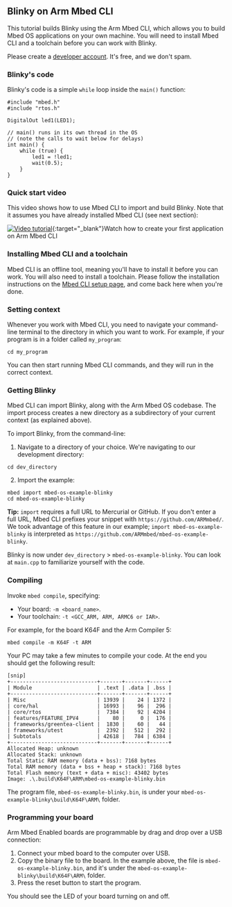 ## Blinky on Arm Mbed CLI

This tutorial builds Blinky using the Arm Mbed CLI, which allows you to build Mbed OS applications on your own machine. You will need to install Mbed CLI and a toolchain before you can work with Blinky.

<span class="tips">Please create a [developer account](https://os.mbed.com/account/signup/). It's free, and we don't spam.</span>

### Blinky's code

Blinky's code is a simple `while` loop inside the `main()` function:

```
#include "mbed.h"
#include "rtos.h"

DigitalOut led1(LED1);

// main() runs in its own thread in the OS
// (note the calls to wait below for delays)
int main() {
    while (true) {
        led1 = !led1;
        wait(0.5);
    }
}
```

### Quick start video

This video shows how to use Mbed CLI to import and build Blinky. Note that it assumes you have already installed Mbed CLI (see next section):

<span class="images">[![Video tutorial](http://img.youtube.com/vi/PI1Kq9RSN_Y/0.jpg)](https://www.youtube.com/watch?v=PI1Kq9RSN_Y){:target="_blank"}<span>Watch how to create your first application on Arm Mbed CLI</span></span>

### Installing Mbed CLI and a toolchain

Mbed CLI is an offline tool, meaning you'll have to install it before you can work. You will also need to install a toolchain. Please follow the installation instructions on the [Mbed CLI setup page](/docs/v5.4/tools/setup.html), and come back here when you're done.

### Setting context

Whenever you work with Mbed CLI, you need to navigate your command-line terminal to the directory in which you want to work. For example, if your program is in a folder called `my_program`:

```
cd my_program
```

You can then start running Mbed CLI commands, and they will run in the correct context.

### Getting Blinky

Mbed CLI can import Blinky, along with the Arm Mbed OS codebase. The import process creates a new directory as a subdirectory of your current context (as explained above).

To import Blinky, from the command-line:

1. Navigate to a directory of your choice. We're navigating to our development directory:

  ```
  cd dev_directory
  ```

2. Import the example:

  ```
  mbed import mbed-os-example-blinky
  cd mbed-os-example-blinky
  ```

<span class="tips">**Tip:** `import` requires a full URL to Mercurial or GitHub. If you don't enter a full URL, Mbed CLI prefixes your snippet with `https://github.com/ARMmbed/`. We took advantage of this feature in our example; `import mbed-os-example-blinky` is interpreted as `https://github.com/ARMmbed/mbed-os-example-blinky`.</span>

Blinky is now under `dev_directory` > `mbed-os-example-blinky`. You can look at `main.cpp` to familiarize yourself with the code.

### Compiling

Invoke `mbed compile`, specifying:

* Your board: `-m <board_name>`.
* Your toolchain: `-t <GCC_ARM, ARM, ARMC6 or IAR>`.

For example, for the board K64F and the Arm Compiler 5:

```
mbed compile -m K64F -t ARM
```

Your PC may take a few minutes to compile your code. At the end you should get the following result:

```
[snip]
+----------------------------+-------+-------+------+
| Module                     | .text | .data | .bss |
+----------------------------+-------+-------+------+
| Misc                       | 13939 |    24 | 1372 |
| core/hal                   | 16993 |    96 |  296 |
| core/rtos                  |  7384 |    92 | 4204 |
| features/FEATURE_IPV4      |    80 |     0 |  176 |
| frameworks/greentea-client |  1830 |    60 |   44 |
| frameworks/utest           |  2392 |   512 |  292 |
| Subtotals                  | 42618 |   784 | 6384 |
+----------------------------+-------+-------+------+
Allocated Heap: unknown
Allocated Stack: unknown
Total Static RAM memory (data + bss): 7168 bytes
Total RAM memory (data + bss + heap + stack): 7168 bytes
Total Flash memory (text + data + misc): 43402 bytes
Image: .\.build\K64F\ARM\mbed-os-example-blinky.bin             
```

The program file, `mbed-os-example-blinky.bin`, is under your `mbed-os-example-blinky\build\K64F\ARM\` folder.

### Programming your board

Arm Mbed Enabled boards are programmable by drag and drop over a USB connection:

1. Connect your mbed board to the computer over USB.
1. Copy the binary file to the board. In the example above, the file is `mbed-os-example-blinky.bin`, and it's under the `mbed-os-example-blinky\build\K64F\ARM\` folder.
1. Press the reset button to start the program.

You should see the LED of your board turning on and off.
